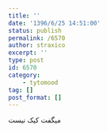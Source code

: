 ```yaml
---
title: ''
date: '1396/6/25 14:51:00'
status: publish
permalink: /6570
author: straxico
excerpt: ''
type: post
id: 6570
category:
    - tytomood
tag: []
post_format: []
---
```

میگفت کیک نیست
